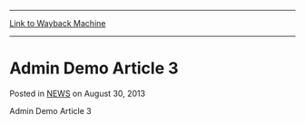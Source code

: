 
---
[Link to Wayback Machine](https://web.archive.org/web/20221002131042/https://magic.wizards.com/en/articles/archive/admin-demo-article-3-2013-08-30)

[_metadata_:description]:- "Admin Demo Article 3"
[_metadata_:generator]:- "Drupal 7 (http://drupal.org)"
[_metadata_:node]:- "46420"
[_metadata_:publish_date]:- "2013-08-30"
[_metadata_:source]:- "div-main-content"
[_metadata_:title]:- "Admin Demo Article 3"
[_metadata_:wayback_capture_timestamp]:- "2022-10-02 13:10:42"
[_metadata_:wayback_raw_url]:- "https://web.archive.org/web/20221002131042id_/https://magic.wizards.com/en/articles/archive/admin-demo-article-3-2013-08-30"
[_metadata_:wayback_url]:- "https://magic.wizards.com/en/articles/archive/admin-demo-article-3-2013-08-30"
---


Admin Demo Article 3
====================



 Posted in [NEWS](/en/articles)
 on August 30, 2013 










Admin Demo Article 3







